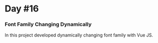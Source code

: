 # Day #16

### Font Family Changing Dynamically
In this project developed dynamically changing font family with Vue JS.